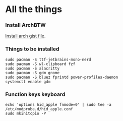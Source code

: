# All the things

### Install ArchBTW

[Install arch gist file](https://gist.github.com/brunopagno/b395acb60f76df659480f0ef0dd5deb7).

### Things to be installed

```
sudo pacman -S ttf-jetbrains-mono-nerd
sudo pacman -S wl-clipboard fzf
sudo pacman -S alacritty
sudo pacman -S gdm gnome
sudo pacman -S bluez fprintd power-profiles-daemon
systemctl enable gdm
```

### Function keys keyboard

```
echo 'options hid_apple fnmode=0' | sudo tee -a /etc/modprobe.d/hid_apple.conf
sudo mkinitcpio -P
```
